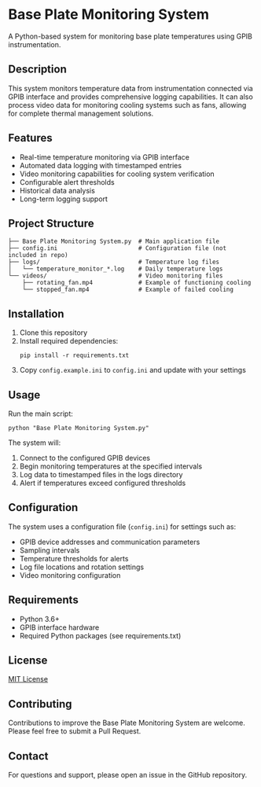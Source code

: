 # Base Plate Monitoring System

A Python-based system for monitoring base plate temperatures using GPIB instrumentation.

## Description

This system monitors temperature data from instrumentation connected via GPIB interface and provides comprehensive logging capabilities. It can also process video data for monitoring cooling systems such as fans, allowing for complete thermal management solutions.

## Features

- Real-time temperature monitoring via GPIB interface
- Automated data logging with timestamped entries
- Video monitoring capabilities for cooling system verification
- Configurable alert thresholds
- Historical data analysis
- Long-term logging support

## Project Structure

```
├── Base Plate Monitoring System.py  # Main application file
├── config.ini                       # Configuration file (not included in repo)
├── logs/                            # Temperature log files
│   └── temperature_monitor_*.log    # Daily temperature logs
└── videos/                          # Video monitoring files
    ├── rotating_fan.mp4             # Example of functioning cooling
    └── stopped_fan.mp4              # Example of failed cooling
```

## Installation

1. Clone this repository
2. Install required dependencies:
   ```
   pip install -r requirements.txt
   ```
3. Copy `config.example.ini` to `config.ini` and update with your settings

## Usage

Run the main script:

```
python "Base Plate Monitoring System.py"
```

The system will:
1. Connect to the configured GPIB devices
2. Begin monitoring temperatures at the specified intervals
3. Log data to timestamped files in the logs directory
4. Alert if temperatures exceed configured thresholds

## Configuration

The system uses a configuration file (`config.ini`) for settings such as:
- GPIB device addresses and communication parameters
- Sampling intervals
- Temperature thresholds for alerts
- Log file locations and rotation settings
- Video monitoring configuration

## Requirements

- Python 3.6+
- GPIB interface hardware
- Required Python packages (see requirements.txt)

## License

[MIT License](LICENSE)

## Contributing

Contributions to improve the Base Plate Monitoring System are welcome. Please feel free to submit a Pull Request.

## Contact

For questions and support, please open an issue in the GitHub repository.